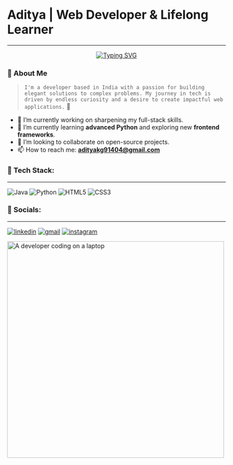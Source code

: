 # Aditya | Web Developer & Lifelong Learner
---




 <p align="center">
  <a href="https://github.com/AdityaKG25">
    <img src="https://readme-typing-svg.vercel.app/?font=Verdana&size=35&center=true&vCenter=true&width=500&lines=ADITYA+KUMAR+GUPTA;Full-Stack+Developer;Always+Learning&color=F70000,F74600,F77B00,F7B000,F7E500" alt="Typing SVG" />
  </a>
</p>


### 👋 About Me

> `I'm a developer based in India with a passion for building elegant solutions to complex problems. My journey in tech is driven by endless curiosity and a desire to create impactful web applications.` 🚀

-   🔭 I’m currently working on sharpening my full-stack skills.
-   🌱 I’m currently learning **advanced Python** and exploring new **frontend frameworks**.
-   👯 I’m looking to collaborate on open-source projects.
-   📫 How to reach me: **adityakg91404@gmail.com**

### 🔗 Tech Stack:

---

<p align="left">
  <img src="https://img.shields.io/badge/Java-007396?style=for-the-badge&logo=java&logoColor=white" alt="Java" />
  <img src="https://img.shields.io/badge/Python-3776AB?style=for-the-badge&logo=python&logoColor=white" alt="Python" />
  <img src="https://img.shields.io/badge/HTML5-E34F26?style=for-the-badge&logo=html5&logoColor=white" alt="HTML5" />
  <img src="https://img.shields.io/badge/CSS3-1572B6?style=for-the-badge&logo=css3&logoColor=white" alt="CSS3" />
</p>

### 🔗 Socials:
---
<p align="left">
  <a href="https://www.linkedin.com/in/aditya-gupta-13b045320" target="_blank"><img src="https://img.shields.io/badge/linkedin-%230077B5.svg?style=for-the-badge&logo=linkedin&logoColor=white" alt="linkedin"/></a>
  <a href="mailto:adityakg91404@gmail.com" target="_blank"><img src="https://img.shields.io/badge/gmail-%23D14836.svg?style=for-the-badge&logo=gmail&logoColor=white" alt="gmail"/></a>
  <a href="https://www.instagram.com/adityakg25/" target="_blank"><img src="https://img.shields.io/badge/Instagram-E4405F?style=for-the-badge&logo=instagram&logoColor=white" alt="instagram"/></a>
</p>

  <img src="https://media.giphy.com/media/v1.Y2lkPTc5MGI3NjExOWl3aDBpbzJmNmd4cmgzZ3czZmUyaDFjdmtsMTEzbnF3MjhvbnU3MyZlcD12MV9zdGlja2Vyc19zZWFyY2gmY3Q9cw/h2MouomJFCpMfWVfUj/giphy.gif" alt="A developer coding on a laptop" width="500">
</p>
</p>



